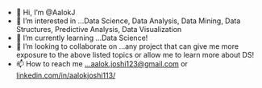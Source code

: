 - 👋 Hi, I’m @AalokJ
- 👀 I’m interested in ...Data Science, Data Analysis, Data Mining, Data Structures, Predictive Analysis, Data Visualization
- 🌱 I’m currently learning ...Data Science!
- 💞️ I’m looking to collaborate on ...any project that can give me more exposure to the above listed topics or allow me to learn more about DS! 
- 📫 How to reach me ...aalok.joshi123@gmail.com or [linkedin.com/in/aalokjoshi113/](https://www.linkedin.com/in/aalokjoshi113/)

<!---
AalokJ/AalokJ is a ✨ special ✨ repository because its `README.md` (this file) appears on your GitHub profile.
You can click the Preview link to take a look at your changes.
--->
